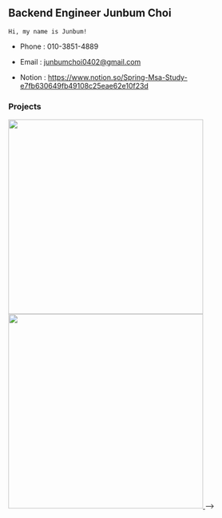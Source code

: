 


## Backend Engineer Junbum Choi

    Hi, my name is Junbum!
- Phone : 010-3851-4889

- Email : junbumchoi0402@gmail.com

- Notion : https://www.notion.so/Spring-Msa-Study-e7fb630649fb49108c25eae62e10f23d



### Projects

<a href="https://github.com/MangPofol/bookclub-server">
    <img align="" width=390 src="https://github-readme-stats.vercel.app/api/pin/?username=MangPofol&repo=bookclub-server&theme=gruvbox">
</a>
<!-- <br> 
 <a href="https://github.com/GC210GP/blood-donation-server">
    <img align="" width=390 src="https://github-readme-stats.vercel.app/api/pin/?username=GC210GP&repo=blood-donation-server&theme=gruvbox">
</a> -->
 <!-- <br> -->
<a href="https://github.com/FiveSensesApp/FiveSenses-server">
    <img align="" width=390 src="https://github-readme-stats.vercel.app/api/pin/?username=FiveSensesApp&repo=FiveSenses-server&theme=gruvbox"> 
</a> -->

<br>
<br>
